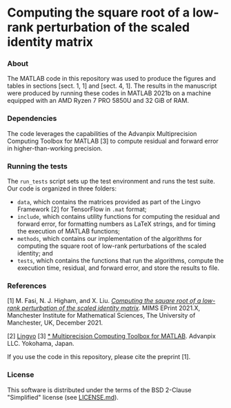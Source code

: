 # Computing the square root of a low-rank perturbation of the scaled identity matrix



### About

The MATLAB code in this repository was used to produce the figures and tables in sections [sect. 1, 1] and [sect. 4, 1]. The results in the manuscript were produced by running these codes in MATLAB 2021b on a machine equipped with an AMD Ryzen 7 PRO 5850U and 32 GiB of RAM.



### Dependencies

The code leverages the capabilities of the Advanpix Multiprecision Computing Toolbox for MATLAB [3] to compute residual and forward error in higher-than-working precision.



### Running the tests

The `run_tests` script sets up the test environment and runs the test suite. Our code is organized in three folders:
* `data`, which contains the matrices provided as part of the Lingvo Framework [2] for TensorFlow in `.mat` format;
* `include`, which contains utility functions for computing the residual and forward error, for formatting numbers as LaTeX strings, and for timing the execution of MATLAB functions;
* `methods`, which contains our implementation of the algorithms for computing the square root of low-rank perturbations of the scaled identity; and
* `tests`, which contains the functions that run the algorithms, compute the execution time, residual, and forward error, and store the results to file.



### References

[1] M. Fasi, N. J. Higham, and X. Liu. [*Computing the square root of a low-rank perturbation of the scaled identity matrix*](http://eprints.maths.manchester.ac.uk/XXXX/). MIMS EPrint 2021.X, Manchester Institute for Mathematical Sciences, The University of Manchester, UK, December 2021.

[2] [Lingvo](https://github.com/tensorflow/lingvo/)
[3] [* Multiprecision Computing Toolbox for MATLAB](https://www.advanpix.com/). Advanpix LLC. Yokohama, Japan.

If you use the code in this repository, please cite the preprint [1].


### License

This software is distributed under the terms of the BSD 2-Clause "Simplified" license (see [LICENSE.md](./LICENSE.md)).
